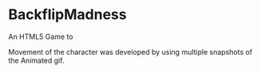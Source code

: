 # BackflipMadness
An HTML5 Game to

Movement of the character was developed by using multiple snapshots of the Animated gif.
